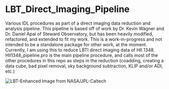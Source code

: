 # LBT_Direct_Imaging_Pipeline
Various IDL procedures as part of a direct imaging data reduction and analysis pipeline. This pipeline is based off of work by Dr. Kevin Wagner and Dr. Daniel Apai of Steward Observatory, but has been heavily modified, refactored, and extended to fit my work. This is a work-in-progress and not intended to be a standalone package for other work, at the moment. Currently, I am using this to reduce LBTI direct imaging data of HII 1348. HII1348_pipeline.pro is the main pipeline procedure, and calls most of the other procedures in this repo as steps in the reduction (coadding, creating a data cube, bad pixel removal, sky background subtraction, KLIP and/or ADI, etc.)

![LBT-Enhanced](https://user-images.githubusercontent.com/116225423/217911189-497e39b6-cfd4-409a-b53e-ab145bfdfece.jpg)
Image from NASA/JPL-Caltech
